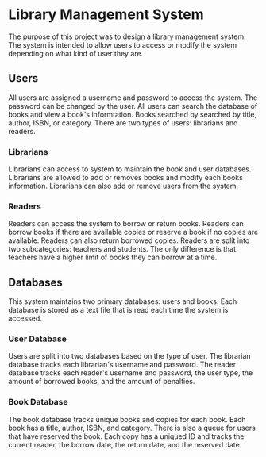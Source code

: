 # Library Management System
The purpose of this project was to design a library management system. The system is intended to allow users to access or modify the system depending on what kind of user they are.
## Users
All users are assigned a username and password to access the system. The password can be changed by the user. All users can search the database of books and view a book's informtation. Books searched by searched by title, author, ISBN, or category.
There are two types of users: librarians and readers. 
### Librarians
Librarians can access to system to maintain the book and user databases. Librarians are allowed to add or removes books and modify each books information. Librarians can also add or remove users from the system.
### Readers
Readers can access the system to borrow or return books. Readers can borrow books if there are available copies or reserve a book if no copies are available. Readers can also return borrowed copies. Readers are split into two subcategories: teachers and students. The only difference is that teachers have a higher limit of books they can borrow at a time.

## Databases
This system maintains two primary databases: users and books. Each database is stored as a text file that is read each time the system is accessed.
### User Database
Users are split into two databases based on the type of user.
The librarian database tracks each librarian's username and password.
The reader database tracks each reader's username and password, the user type, the amount of borrowed books, and the amount of penalties.
### Book Database
The book database tracks unique books and copies for each book.
Each book has a title, author, ISBN, and category. There is also a queue for users that have reserved the book.
Each copy has a uniqued ID and tracks the current reader, the borrow date, the return date, and the reserved date.
